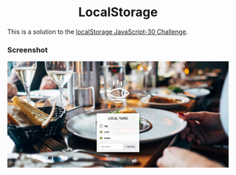 <h1 align="center">LocalStorage</h1>

This is a solution to the [localStorage JavaScript-30 Challenge](https://javascript30.com/).

### Screenshot

![screenshot](screenshot.png)